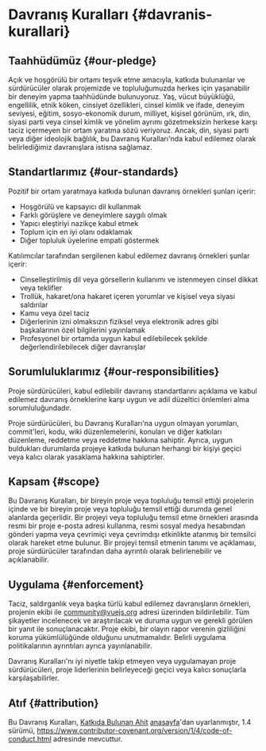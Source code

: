 # Davranış Kuralları {#davranis-kurallari}

## Taahhüdümüz {#our-pledge}

Açık ve hoşgörülü bir ortamı teşvik etme amacıyla, katkıda bulunanlar ve sürdürücüler olarak projemizde ve topluluğumuzda herkes için yaşanabilir bir deneyim yapma taahhüdünde bulunuyoruz. Yaş, vücut büyüklüğü, engellilik, etnik köken, cinsiyet özellikleri, cinsel kimlik ve ifade, deneyim seviyesi, eğitim, sosyo-ekonomik durum, milliyet, kişisel görünüm, ırk, din, siyasi parti veya cinsel kimlik ve yönelim ayrımı gözetmeksizin herkese karşı taciz içermeyen bir ortam yaratma sözü veriyoruz. Ancak, din, siyasi parti veya diğer ideolojik bağlılık, bu Davranış Kuralları'nda kabul edilemez olarak belirlediğimiz davranışlara istisna sağlamaz.

## Standartlarımız {#our-standards}

Pozitif bir ortam yaratmaya katkıda bulunan davranış örnekleri şunları içerir:

- Hoşgörülü ve kapsayıcı dil kullanmak
- Farklı görüşlere ve deneyimlere saygılı olmak
- Yapıcı eleştiriyi nazikçe kabul etmek
- Toplum için en iyi olanı odaklamak
- Diğer topluluk üyelerine empati göstermek

Katılımcılar tarafından sergilenen kabul edilemez davranış örnekleri şunlar içerir:

- Cinselleştirilmiş dil veya görsellerin kullanımı ve istenmeyen cinsel dikkat veya teklifler
- Trollük, hakaret/ona hakaret içeren yorumlar ve kişisel veya siyasi saldırılar
- Kamu veya özel taciz
- Diğerlerinin izni olmaksızın fiziksel veya elektronik adres gibi başkalarının özel bilgilerini yayınlamak
- Profesyonel bir ortamda uygun kabul edilebilecek şekilde değerlendirilebilecek diğer davranışlar

## Sorumluluklarımız {#our-responsibilities}

Proje sürdürücüleri, kabul edilebilir davranış standartlarını açıklama ve kabul edilemez davranış örneklerine karşı uygun ve adil düzeltici önlemleri alma sorumluluğundadır.

Proje sürdürücüleri, bu Davranış Kuralları'na uygun olmayan yorumları, commit'leri, kodu, wiki düzenlemelerini, konuları ve diğer katkıları düzenleme, reddetme veya reddetme hakkına sahiptir. Ayrıca, uygun buldukları durumlarda projeye katkıda bulunan herhangi bir kişiyi geçici veya kalıcı olarak yasaklama hakkına sahiptirler.

## Kapsam {#scope}

Bu Davranış Kuralları, bir bireyin proje veya topluluğu temsil ettiği projelerin içinde ve bir bireyin proje veya topluluğu temsil ettiği durumda genel alanlarda geçerlidir. Bir projeyi veya topluluğu temsil etme örnekleri arasında resmi bir proje e-posta adresi kullanma, resmi sosyal medya hesabından gönderi yapma veya çevrimiçi veya çevrimdışı etkinlikte atanmış bir temsilci olarak hareket etme bulunur. Bir projeyi temsil etmenin tanımı ve açıklaması, proje sürdürücüler tarafından daha ayrıntılı olarak belirlenebilir ve açıklanabilir.

## Uygulama {#enforcement}

Taciz, saldırganlık veya başka türlü kabul edilemez davranışların örnekleri, projenin ekibi ile community@vuejs.org adresi üzerinden bildirilebilir. Tüm şikayetler incelenecek ve araştırılacak ve duruma uygun ve gerekli görülen bir yanıt ile sonuçlanacaktır. Proje ekibi, bir olayın rapor verenin gizliliğini koruma yükümlülüğünde olduğunu unutmamalıdır. Belirli uygulama politikalarının ayrıntıları ayrıca yayınlanabilir.

Davranış Kuralları'nı iyi niyetle takip etmeyen veya uygulamayan proje sürdürücüleri, proje liderlerinin belirleyeceği geçici veya kalıcı sonuçlarla karşılaşabilirler.

## Atıf {#attribution}

Bu Davranış Kuralları, [Katkıda Bulunan Ahit](https://www.contributor-covenant.org) [anasayfa]'dan uyarlanmıştır, 1.4 sürümü, https://www.contributor-covenant.org/version/1/4/code-of-conduct.html adresinde mevcuttur.

[anasayfa]: https://www.contributor-covenant.org
